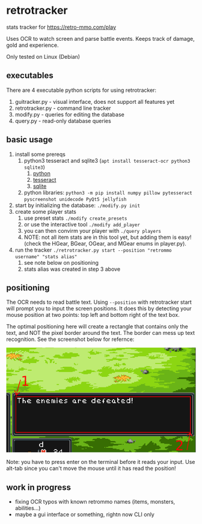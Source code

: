 # retrotracker
stats tracker for https://retro-mmo.com/play

Uses OCR to watch screen and parse battle events. Keeps track of damage,
gold and experience.

Only tested on Linux (Debian)

## executables
There are 4 executable python scripts for using retrotracker:
1. guitracker.py - visual interface, does not support all features yet
1. retrotracker.py - command line tracker
1. modify.py - queries for editing the database
1. query.py - read-only database queries

## basic usage
1. install some prereqs
    1. python3 tesseract and sqlite3 (`apt install tesseract-ocr python3 sqlite3`)
        1. [python](https://python.org)
        1. [tesseract](https://tesseract-ocr.github.io/tessdoc/Home.html#binaries)
        1. [sqlite](https://sqlite.org/download.html)
    1. python libraries: `python3 -m pip install numpy pillow pytesseract pyscreenshot unidecode PyQt5 jellyfish`
1. start by initializing the database: `./modify.py init`
1. create some player stats
    1. use preset stats `./modify create_presets`
    1. or use the interactive tool `./modify add_player`
    1. you can then convirm your player with `./query players`
    1. NOTE: not all item stats are in this tool yet, but adding them is easy!
(check the HGear, BGear, OGear, and MGear enums in player.py).
1. run the tracker `./retrotracker.py start --position "retrommo username" "stats alias"`
    1. see note below on positioning
    1. stats alias was created in step 3 above


## positioning
The OCR needs to read battle text. Using `--position` with retrotracker start
will prompt you to input the screen positions. It does this by detecting
your mouse position at two points: top left and bottom right of the text box.

The optimal positioning here will create a rectangle that contains only the
text, and NOT the pixel border around the text. The border can mess up text
recognition. See the screenshot below for refernce:

![positioning guide](screen_position.png "positioning guide")

Note: you have to press enter on the terminal before it reads your input.
Use alt-tab since you can't move the mouse until it has read the position!

## work in progress

* fixing OCR typos with known retrommo names (items, monsters, abilities...)
* maybe a gui interface or something, rightn now CLI only
